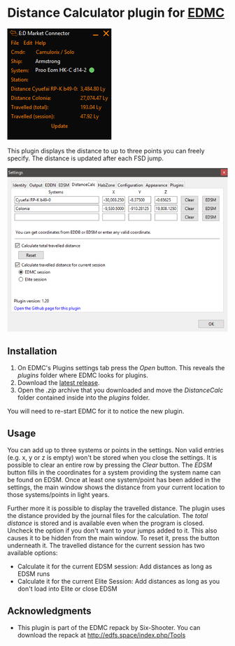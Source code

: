 # Distance Calculator plugin for [EDMC](https://github.com/Marginal/EDMarketConnector/wiki)

![Screenshot](img/main_window.png)

This plugin displays the distance to up to three points you can freely specify. The distance is updated after each FSD jump.

![Screenshot](img/settings.png)


## Installation

1. On EDMC's Plugins settings tab press the _Open_ button. This reveals the _plugins_ folder where EDMC looks for plugins.
2. Download the [latest release](https://github.com/Thurion/DistanceCalc/releases).
3. Open the _.zip_ archive that you downloaded and move the _DistanceCalc_ folder contained inside into the _plugins_ folder.

You will need to re-start EDMC for it to notice the new plugin.

## Usage

You can add up to three systems or points in the settings. Non valid entries (e.g. x, y or z is empty) won't be stored when you close the settings.
It is possible to clear an entire row by pressing the _Clear_ button. The _EDSM_ button fills in the coordinates for a system providing the system name can be found on EDSM.
Once at least one system/point has been added in the settings, the main window shows the distance from your current location to those systems/points in light years.

Further more it is possible to display the travelled distance. The plugin uses the distance provided by the journal files for the calculation. 
The _total distance_ is stored and is available even when the program is closed. Uncheck the option if you don't want to your jumps added to it. This also causes it to be hidden from the main window. To reset it, press the button underneath it.
The travelled distance for the current session has two available options:
* Calculate it for the current EDSM session: Add distances as long as EDSM runs
* Calculate it for the current Elite Session: Add distances as long as you don't load into Elite or close EDSM

## Acknowledgments
* This plugin is part of the EDMC repack by Six-Shooter. You can download the repack at http://edfs.space/index.php/Tools
